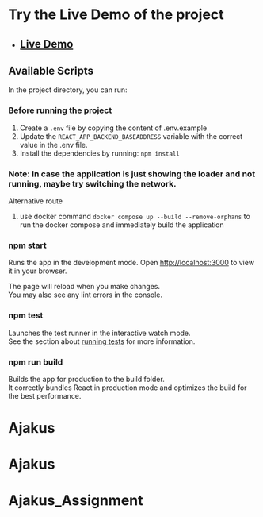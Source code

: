 # Try the Live Demo of the project

- ## [Live Demo](https://ajakus-assignment-iota.vercel.app/dashboard)

## Available Scripts

In the project directory, you can run:

### Before running the project

1. Create a `.env` file by copying the content of .env.example
2. Update the `REACT_APP_BACKEND_BASEADDRESS` variable with the correct value in the .env file.
3. Install the dependencies by running: `npm install`

### Note: In case the application is just showing the loader and not running, maybe try switching the network.

Alternative route

1. use docker command `docker compose up --build --remove-orphans` to run the docker compose and immediately build the application

### npm start

Runs the app in the development mode.
Open [http://localhost:3000](http://localhost:3000) to view it in your browser.

The page will reload when you make changes.\
You may also see any lint errors in the console.

### npm test

Launches the test runner in the interactive watch mode.\
See the section about [running tests](https://facebook.github.io/create-react-app/docs/running-tests) for more information.

### npm run build

Builds the app for production to the build folder.\
It correctly bundles React in production mode and optimizes the build for the best performance.
# Ajakus
# Ajakus
# Ajakus_Assignment
